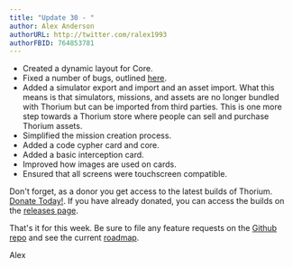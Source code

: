 ```yaml
---
title: "Update 30 - "
author: Alex Anderson
authorURL: http://twitter.com/ralex1993
authorFBID: 764853781
---
```


- Created a dynamic layout for Core.
- Fixed a number of bugs, outlined [here](https://github.com/Thorium-Sim/thorium/issues/381).
- Added a simulator export and import and an asset import. What this means is that simulators, missions, and assets are no longer bundled with Thorium but can be imported from third parties. This is one more step towards a Thorium store where people can sell and purchase Thorium assets.
- Simplified the mission creation process.
- Added a code cypher card and core.
- Added a basic interception card.
- Improved how images are used on cards.
- Ensured that all screens were touchscreen compatible.

Don't forget, as a donor you get access to the latest builds of Thorium. [Donate Today!](/en/donate). If you have already donated, you can access the builds on the [releases page](/en/releases).

That's it for this week. Be sure to file any feature requests on the [Github repo](https://github.com/Thorium-Sim/thorium/issues) and see the current [roadmap](https://github.com/Thorium-Sim/thorium/projects/2).

Alex
